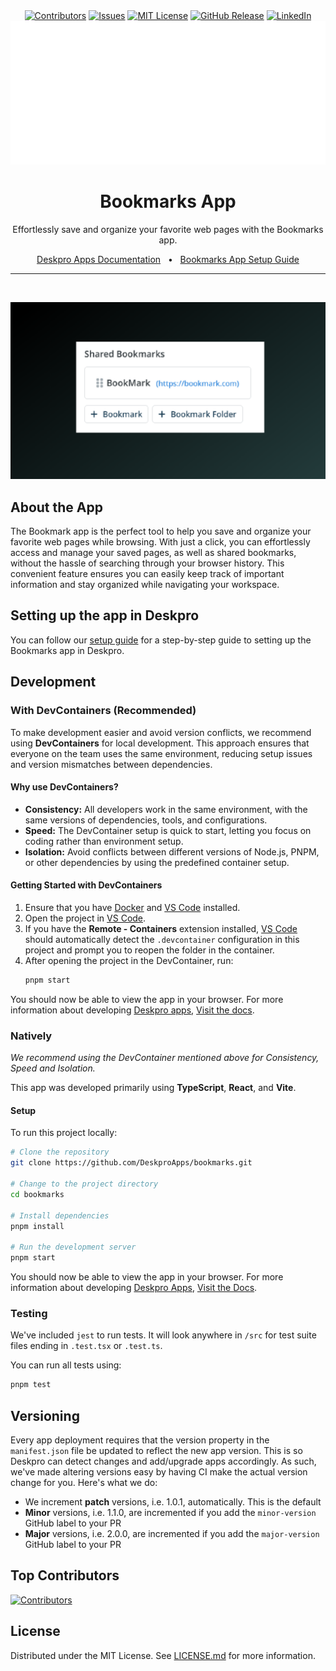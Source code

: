 <div align='center'>
  <a target='_blank' href=''><img src='https://img.shields.io/github/contributors/deskproapps/bookmarks.svg?style=for-the-badge' alt='Contributors' /></a>
  <a target='_blank' href='https://github.com/deskproapps/bookmarks/issues'><img src='https://img.shields.io/github/issues/deskproapps/bookmarks.svg?style=for-the-badge' alt='Issues' /></a>
  <a target='_blank' href='https://github.com/deskproapps/bookmarks/blob/master/LICENSE.md'><img src='https://img.shields.io/github/license/deskproapps/bookmarks.svg?style=for-the-badge' alt='MIT License' /></a>
  <a target='_blank' href='https://github.com/deskproapps/bookmarks/releases'><img src='https://img.shields.io/github/v/release/deskproapps/bookmarks?style=for-the-badge' alt='GitHub Release' /></a>
  <a target='_blank' href='https://www.linkedin.com/company/deskpro'><img src='https://img.shields.io/badge/-LinkedIn-black.svg?style=for-the-badge&logo=linkedin&colorB=555' alt='LinkedIn' /></a>
  <img src='readme.svg' />
</div>

<div align='center'>
  <h1>Bookmarks App</h1>
  <p>Effortlessly save and organize your favorite web pages with the Bookmarks app.</p>
  <a href='https://support.deskpro.com/ga/guides/developers/anatomy-of-an-app' target='_blank'>Deskpro Apps Documentation</a>
  <span>&nbsp;&nbsp;•&nbsp;&nbsp;</span>
  <a href='./SETUP.md' target='_blank'>Bookmarks App Setup Guide</a>
  <br />
  <hr />
  <br />
</div>

![screenshot of the Bookmarks App](./docs/readme/app-screenshot.png)

## **About the App**
The Bookmark app is the perfect tool to help you save and organize your favorite web pages while browsing. With just a click, you can effortlessly access and manage your saved pages, as well as shared bookmarks, without the hassle of searching through your browser history. This convenient feature ensures you can easily keep track of important information and stay organized while navigating your workspace.

## **Setting up the app in Deskpro**
You can follow our [setup guide](./SETUP.md) for a step-by-step guide to setting up the Bookmarks app in Deskpro.

## Development

### With DevContainers (Recommended)
To make development easier and avoid version conflicts, we recommend using **DevContainers** for local development. This approach ensures that everyone on the team uses the same environment, reducing setup issues and version mismatches between dependencies.

#### Why use DevContainers?
- **Consistency:** All developers work in the same environment, with the same versions of dependencies, tools, and configurations.
- **Speed:** The DevContainer setup is quick to start, letting you focus on coding rather than environment setup.
- **Isolation:** Avoid conflicts between different versions of Node.js, PNPM, or other dependencies by using the predefined container setup.

#### Getting Started with DevContainers
1. Ensure that you have [Docker](https://www.docker.com/get-started) and [VS Code](https://code.visualstudio.com/) installed.
2. Open the project in [VS Code](https://code.visualstudio.com/).
3. If you have the **Remote - Containers** extension installed, [VS Code](https://code.visualstudio.com/) should automatically detect the `.devcontainer` configuration in this project and prompt you to reopen the folder in the container.
4. After opening the project in the DevContainer, run:
   ```bash
   pnpm start
   ```

You should now be able to view the app in your browser. For more information about developing [Deskpro apps](https://www.deskpro.com/apps), [Visit the docs](https://support.deskpro.com/ga/guides/developers/anatomy-of-an-app).

### Natively
_We recommend using the DevContainer mentioned above for Consistency, Speed and Isolation._

This app was developed primarily using **TypeScript**, **React**, and **Vite**.

#### Setup
To run this project locally:

 ```bash
# Clone the repository
git clone https://github.com/DeskproApps/bookmarks.git

# Change to the project directory
cd bookmarks

# Install dependencies
pnpm install

# Run the development server
pnpm start
```

You should now be able to view the app in your browser. For more information about developing [Deskpro Apps](https://www.deskpro.com/apps), [Visit the Docs](https://support.deskpro.com/ga/guides/developers/anatomy-of-an-app).

### Testing
We've included `jest` to run tests. It will look anywhere in `/src` for test suite files ending in `.test.tsx` or `.test.ts`.

You can run all tests using:

```bash
pnpm test
```

## Versioning
Every app deployment requires that the version property in the `manifest.json` file be updated to reflect the new app version. This is so Deskpro can detect changes and add/upgrade apps accordingly. As such, we've made altering versions easy by having CI make the actual version change for you. Here's what we do:

* We increment **patch** versions, i.e. 1.0.1, automatically. This is the default
* **Minor** versions, i.e. 1.1.0, are incremented if you add the `minor-version` GitHub label to your PR
* **Major** versions, i.e. 2.0.0, are incremented if you add the `major-version` GitHub label to your PR

## Top Contributors
[![Contributors](https://contrib.rocks/image?repo=deskproapps/bookmarks)](https://github.com/deskproapps/bookmarks/graphs/contributors)


## License
Distributed under the MIT License. See [LICENSE.md](LICENSE.md) for more information.
